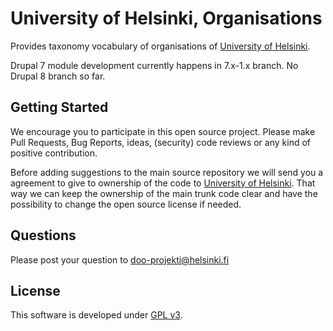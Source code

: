 # University of Helsinki, Organisations

Provides taxonomy vocabulary of organisations of [University of Helsinki](http://www.helsinki.fi).

Drupal 7 module development currently happens in 7.x-1.x branch. No Drupal 8
branch so far.

## Getting Started
We encourage you to participate in this open source project. Please make Pull
Requests, Bug Reports, ideas, (security) code reviews or any kind of positive
contribution.

Before adding suggestions to the main source repository we will send you a
agreement to give to ownership of the code to [University of Helsinki](http://www.helsinki.fi).
That way we can keep the ownership of the main trunk code clear and have the
possibility to change the open source license if needed.

## Questions
Please post your question to doo-projekti@helsinki.fi

## License
This software is developed under [GPL v3](LICENSE.txt).
